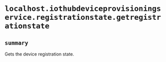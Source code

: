 # `localhost.iothubdeviceprovisioningservice.registrationstate.getregistrationstate`

## `summary`
Gets the device registration state.


